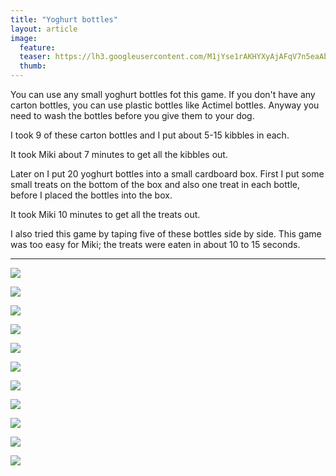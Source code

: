 ```yaml
---
title: "Yoghurt bottles"
layout: article
image:
  feature:
  teaser: https://lh3.googleusercontent.com/M1jYse1rAKHYXyAjAFqV7n5eaAb-WPcJenVz6kOdceWAnG6Llz7ORxt7h_PQhkL4TDlhFfipTS7kDRdiwtV5nbqLZRSgN72razqyePl2gqMgPwiUULNDIu9ygSuDub33e1qfDzOCcW1g95_DnBdHjEtMQUtNU1yHCtttBQmxIajpSadzJse3iW5G9PD1X2KcagyGAnLfGzgPa3SlLftfJ-snhBKsWf6G4oI2rh2oz_pIkvLkUYGdQWBg7qNt_SCUOmw-HL9rr8GAPHR7Jn7MbV2tjt0UGhqNAZiMKkbIeqRBEXUxHfHrB2fRIS6-GcHSk0XfaPvrFAhbvHJ101Yon74vDbIAn6GI9k1ACOFzujlHKcIYh6iOYGEj3oyaGBjgjdCtL6O0gQwwI8bxi1RFBTLZfKd5w9hzP11K5TxnaG21LyzNguTxFgy2MengpVBbw4w1DYfKFkLwAJ-Cb1YP95Nupk4GXHXygE3V5OTax6kf5NAo-eysSKqT6I-k74QHRHMgvY1JZbGbB0DfG99LtBfo0VjyiJhyePZDth5GFy8=w245
  thumb:
---
```


You can use any small yoghurt bottles fot this game. If you don't have any carton bottles, you can use plastic bottles like Actimel bottles. Anyway you need to wash the bottles before you give them to your dog.

I took 9 of these carton bottles and I put about 5-15 kibbles in each.

It took Miki about 7 minutes to get all the kibbles out.

Later on I put 20 yoghurt bottles into a small cardboard box. First I put some small treats on the bottom of the box and also one treat in each bottle, before I placed the bottles into the box.

It took Miki 10 minutes to get all the treats out.

I also tried this game by taping five of these bottles side by side. This game was too easy for Miki; the treats were eaten in about 10 to 15 seconds.

---

[![](https://lh3.googleusercontent.com/njah8mPiz6OaYmT47Qus9sARdnBU-vz2WNwRtrdstD0tBnCEk2NtElvEFS9pDhFsWKuM2Y0dTK5gktIzlwsQGTBa_9Rkak6_-trqAcrKI_jka89eWwJRRpYv7UnIGDS7fBGER-_QpeOSR9DzqgqgobqAKQPFXfrrnHsDHL3TgviOPyf1ZBA1ULl5WLgkgtwb5rg5CG4G8dYVx4gL38DwE1x7UgK7Xp-MqzWCJvq_bbJW8xtdT8rVBpK-Pn1Fl63btwh34zzVwq5Z_IALZ-qAZl3MQENvvfLAqzTKMKp1mfttD4JfoksiiB_kOHLQ-e26gnK8MyQuBjN6HZS0gujMODP13PaSgCAvvfVrZVbfK1-7VFXMCbvPDTu2N43wUHCcIz1-xe3DG6XUDxjIHJLOUwevGm4OQaFweWuRzzBXQXj4Y-jB4RLsNdqOw1-GUe1QiPj7Sx92t7c05eIArDkvar_tMbtvLM_RZ-34_fG5ffSAa2nVFysn3AFXWhfEeizzjkCltQU9H6ZHd_-F9b3H5Zd-26xkibKvucHipV7_yEg=w800)](https://lh3.googleusercontent.com/njah8mPiz6OaYmT47Qus9sARdnBU-vz2WNwRtrdstD0tBnCEk2NtElvEFS9pDhFsWKuM2Y0dTK5gktIzlwsQGTBa_9Rkak6_-trqAcrKI_jka89eWwJRRpYv7UnIGDS7fBGER-_QpeOSR9DzqgqgobqAKQPFXfrrnHsDHL3TgviOPyf1ZBA1ULl5WLgkgtwb5rg5CG4G8dYVx4gL38DwE1x7UgK7Xp-MqzWCJvq_bbJW8xtdT8rVBpK-Pn1Fl63btwh34zzVwq5Z_IALZ-qAZl3MQENvvfLAqzTKMKp1mfttD4JfoksiiB_kOHLQ-e26gnK8MyQuBjN6HZS0gujMODP13PaSgCAvvfVrZVbfK1-7VFXMCbvPDTu2N43wUHCcIz1-xe3DG6XUDxjIHJLOUwevGm4OQaFweWuRzzBXQXj4Y-jB4RLsNdqOw1-GUe1QiPj7Sx92t7c05eIArDkvar_tMbtvLM_RZ-34_fG5ffSAa2nVFysn3AFXWhfEeizzjkCltQU9H6ZHd_-F9b3H5Zd-26xkibKvucHipV7_yEg=s0)

[![](https://lh3.googleusercontent.com/KUf09NQyIpSP_jT-yMjkF3YBPmLSMN0AVuZSyYwjC1RZIV0pfXIA0AeAWpj38o8-NiWZaeeWl1KBRASZtwr7fQOdclEng09HRfapkM2qiFgUVwpm78_jpRaatPg6AiYYQLs9VmuRv7H6g-GV_nXRKLpaJgavJqPKJOGYDLCa-lAPcqSwUIIJ3l15Hjl6YHdmaTqQ3HggIUPH66gjxCdX-NnA1hiGSR9_0uHT9S4QiCqlDHT_0xel_7P6W-Vl9uMNzuD3FieCLVqPM2i0a1Kzu5ZrHmHouQ273fZ2fcehVl1WJ78AoQVBZ9FdGdDd8pzStppEuuhm_0DNr6Z9z9AWUH5qUcXM_7x6zNRtmTMfa-FS8m8HHqjiwfFWYvdUIikD_AAJphyII-kQ42tgb8AarSvcSz4ZE4uz9NnJU5rQTJdWcwrdJkm7hUxQkYWiyFGD80xC5xMEBEZaEwVvywdAhYJIbO9oKqJP7CMl0zI_saIRMP_CQ_YOAA4V-M5qgGLjv9cUWXhbioZXwpId7N9evQpNgqCtL5oL0EYVtBRVpPM=w800)](https://lh3.googleusercontent.com/KUf09NQyIpSP_jT-yMjkF3YBPmLSMN0AVuZSyYwjC1RZIV0pfXIA0AeAWpj38o8-NiWZaeeWl1KBRASZtwr7fQOdclEng09HRfapkM2qiFgUVwpm78_jpRaatPg6AiYYQLs9VmuRv7H6g-GV_nXRKLpaJgavJqPKJOGYDLCa-lAPcqSwUIIJ3l15Hjl6YHdmaTqQ3HggIUPH66gjxCdX-NnA1hiGSR9_0uHT9S4QiCqlDHT_0xel_7P6W-Vl9uMNzuD3FieCLVqPM2i0a1Kzu5ZrHmHouQ273fZ2fcehVl1WJ78AoQVBZ9FdGdDd8pzStppEuuhm_0DNr6Z9z9AWUH5qUcXM_7x6zNRtmTMfa-FS8m8HHqjiwfFWYvdUIikD_AAJphyII-kQ42tgb8AarSvcSz4ZE4uz9NnJU5rQTJdWcwrdJkm7hUxQkYWiyFGD80xC5xMEBEZaEwVvywdAhYJIbO9oKqJP7CMl0zI_saIRMP_CQ_YOAA4V-M5qgGLjv9cUWXhbioZXwpId7N9evQpNgqCtL5oL0EYVtBRVpPM=s0)

[![](https://lh3.googleusercontent.com/NoZ8o1wNdc1880nrUY7wb5DmTPkgJZdO11y0t5sQCnA3Ywo9tgsmXIWVN19CpK6lRI08i4KfzR87n9BI9oW2oTWzW0Bfm9RyoDPE1kbd7x62Zc7QhuNpZ_ARUrs1dBZ4ZLuWA1GvfSW-4k0dCWGlvi4MLwbwMxrpYjs_SG645S_ftLdy5ami42TAIo0y0IMSiyNNrUKGZZqSx3WvFeJ3gd_GYCKx-BzFxmXeN1Za15Jhs8hjMQuChv5DO2raQ2vwS435_E-8A1GU0cuhMNuMZnYHeA9-zmqiyxpbOy0zZC1TQQZ-xUK0NG5peWJjhfe8RGPXAtXWesM7wB-DejIuk3NbmnubabpF85dtKKni0u5PkPp-s20efqm3_xolRopqB88VgCgkUOatFSr9-TL6i4L1vBpCqlJAGc0A1_z5Py5yyj7zALRlFac01r9vPcL4vR2o4IvAf4sfEgB08h7KmWKcw4z4JsodRSoy6yo1UGC2oll3BwIGRRZN3RAZsU4eaVdsOVDsKM63C-yENjMQPjOOeDcEuk3no7Sg2EVEQek=w800)](https://lh3.googleusercontent.com/NoZ8o1wNdc1880nrUY7wb5DmTPkgJZdO11y0t5sQCnA3Ywo9tgsmXIWVN19CpK6lRI08i4KfzR87n9BI9oW2oTWzW0Bfm9RyoDPE1kbd7x62Zc7QhuNpZ_ARUrs1dBZ4ZLuWA1GvfSW-4k0dCWGlvi4MLwbwMxrpYjs_SG645S_ftLdy5ami42TAIo0y0IMSiyNNrUKGZZqSx3WvFeJ3gd_GYCKx-BzFxmXeN1Za15Jhs8hjMQuChv5DO2raQ2vwS435_E-8A1GU0cuhMNuMZnYHeA9-zmqiyxpbOy0zZC1TQQZ-xUK0NG5peWJjhfe8RGPXAtXWesM7wB-DejIuk3NbmnubabpF85dtKKni0u5PkPp-s20efqm3_xolRopqB88VgCgkUOatFSr9-TL6i4L1vBpCqlJAGc0A1_z5Py5yyj7zALRlFac01r9vPcL4vR2o4IvAf4sfEgB08h7KmWKcw4z4JsodRSoy6yo1UGC2oll3BwIGRRZN3RAZsU4eaVdsOVDsKM63C-yENjMQPjOOeDcEuk3no7Sg2EVEQek=s0)

[![](https://lh3.googleusercontent.com/ZXS9gcPSDzIiTo02dJcMbSnt4S0xMVsuyAca7PF44s5CyspUrU3nTWVqfekY58c63TjjsTh6EmZfl_JaFzAEwvCQOfa2M-unSLZKvnVe1W-nVpybFVG46oXp53xOmGF_GvwpJhWqxX2pMbyADN346N5GBgN6G8eprb9vZQICmInBPbVBKnjndPZ0uu-OZbR5vPQPdvUuHd9r6PXyl2cCb7UGsbiwzp8f3oBPpQEU6VpbgNAb9k1xN3rS7_FJBK7MbqcvWEqk_MAus42JAMBqW_HOrspSLC03BTR3JfFontuasxXjNR6Joyu-b2fSftu0Ec1rYhSbifTtRLuRHXMQgnPRdoQv-AZlfaJyYfWvqXxmO9NzsAUYUoP-ufNE4DVG5IoHl00OKhAfFSPondTVwlln2KyHSc1mFHPalyIZhB9dWXo5TgqQuocWA-uzdYy9CUHudW9CQSoNeUu6Nd-2nCqEKMBx9wMvV-Fl0Vair28YzZ42PTf0UhOL9uYerFbBYQJjmZJLsaH_5u7ozMAH-f6KOh8FwBN37kmjC_w-j4o=w800)](https://lh3.googleusercontent.com/ZXS9gcPSDzIiTo02dJcMbSnt4S0xMVsuyAca7PF44s5CyspUrU3nTWVqfekY58c63TjjsTh6EmZfl_JaFzAEwvCQOfa2M-unSLZKvnVe1W-nVpybFVG46oXp53xOmGF_GvwpJhWqxX2pMbyADN346N5GBgN6G8eprb9vZQICmInBPbVBKnjndPZ0uu-OZbR5vPQPdvUuHd9r6PXyl2cCb7UGsbiwzp8f3oBPpQEU6VpbgNAb9k1xN3rS7_FJBK7MbqcvWEqk_MAus42JAMBqW_HOrspSLC03BTR3JfFontuasxXjNR6Joyu-b2fSftu0Ec1rYhSbifTtRLuRHXMQgnPRdoQv-AZlfaJyYfWvqXxmO9NzsAUYUoP-ufNE4DVG5IoHl00OKhAfFSPondTVwlln2KyHSc1mFHPalyIZhB9dWXo5TgqQuocWA-uzdYy9CUHudW9CQSoNeUu6Nd-2nCqEKMBx9wMvV-Fl0Vair28YzZ42PTf0UhOL9uYerFbBYQJjmZJLsaH_5u7ozMAH-f6KOh8FwBN37kmjC_w-j4o=s0)

[![](https://lh3.googleusercontent.com/hfVuQyAKyh4jnwfCzuu1T8TrgLOwLC9Wz1A8eGfL0_4JbDwHisffu2ht7juie_BX4pVNXm7vyEtwj7xrfHq4hD-1UT6cgJc6h37BINXfBurHB_OxqNX2WPFOOEwKOFMjfd_1qM8YSca95Z-zhGUcgv7UWB4_rlvak3KDoS8F2HzmBbc583U5AHZYVc2Bp5hnEBJGWeHDlgyy6-ef1Mwt3XanFywiacgboTJRQL0Y-s5buT-zBUpBRO0N-cfmTYEf-tbAyRAjxUnHNfMosSfp9U7fUct1NHY5MsDJHFpRf3z_EhTwEIkG2qeLk6y0JjFyOXyNM-BVj1-xGulaCsUXq5qHsa-m12vfYRPEUbSOgL0UwcftzXQGTAmqs79jlUde2YuqazDPnQnrr8WhEjVD5pcP9tzKvLsgdERh8kia66-y2NIU5BEptk70aeqZm6aFazwIoIJGCA17hypRS_udUf8GxOtjoHOfEWHnfu0j6cJduNWfjCbdqXLJC_SpxLTebuQ7RrAzVRGYBdus4Oxn1-F7iAIT0z0W_GRhKj6KvFE=w800)](https://lh3.googleusercontent.com/hfVuQyAKyh4jnwfCzuu1T8TrgLOwLC9Wz1A8eGfL0_4JbDwHisffu2ht7juie_BX4pVNXm7vyEtwj7xrfHq4hD-1UT6cgJc6h37BINXfBurHB_OxqNX2WPFOOEwKOFMjfd_1qM8YSca95Z-zhGUcgv7UWB4_rlvak3KDoS8F2HzmBbc583U5AHZYVc2Bp5hnEBJGWeHDlgyy6-ef1Mwt3XanFywiacgboTJRQL0Y-s5buT-zBUpBRO0N-cfmTYEf-tbAyRAjxUnHNfMosSfp9U7fUct1NHY5MsDJHFpRf3z_EhTwEIkG2qeLk6y0JjFyOXyNM-BVj1-xGulaCsUXq5qHsa-m12vfYRPEUbSOgL0UwcftzXQGTAmqs79jlUde2YuqazDPnQnrr8WhEjVD5pcP9tzKvLsgdERh8kia66-y2NIU5BEptk70aeqZm6aFazwIoIJGCA17hypRS_udUf8GxOtjoHOfEWHnfu0j6cJduNWfjCbdqXLJC_SpxLTebuQ7RrAzVRGYBdus4Oxn1-F7iAIT0z0W_GRhKj6KvFE=s0)

[![](https://lh3.googleusercontent.com/H4FYSswjacSBq1WIE9NZaa_xfa7_ONMUMEwBzaiqU-cZ3nDWRIBqs9wOoOBPw9_Bj0ng-5yYO3kS28yzfD2c2C5wy8CuJ4-WLok6J3XCiUN8WeP7kOMPSmUN98Ovidec8KmyJQUQLsXZy7w9xQVHjOnmLEeYGp6ux8aGMTsTe7t8JLAvlbEHrrSMv99T7_tBTdriwRW2Dszzd2P_zejPaTckeTGTg0L42J0i6tYyclfF3HFWkLwTMWKuenTs2_NG2sb3v9QHmAqL_z_XiQ7FHw9QAZkn9BeSVrgDKNyp1Pu6vRbr7TSkzt1R0OHgJHlDqPrHaflaSbrOyS7ffUPk4AZQImsqAGrv7b-xArjnyJkdEhSPxeAYEfLlO28wCvNZWdNeJJUt4-b1Dp0m6v_L94zKhwLcfUJYE7uVAbhMu-g3LkdQFHFIeKaInyQc_YgTQ6PZJO0J7teCrvYIwXIKEf14lpjXKYrVURfhNJmfbkPWmMhZaiJo1uwbCZK1_AcvxvW3ur_VEsW_cUKGD11rGpc3-5JGJzbI6_0M27T2duw=w800)](https://lh3.googleusercontent.com/H4FYSswjacSBq1WIE9NZaa_xfa7_ONMUMEwBzaiqU-cZ3nDWRIBqs9wOoOBPw9_Bj0ng-5yYO3kS28yzfD2c2C5wy8CuJ4-WLok6J3XCiUN8WeP7kOMPSmUN98Ovidec8KmyJQUQLsXZy7w9xQVHjOnmLEeYGp6ux8aGMTsTe7t8JLAvlbEHrrSMv99T7_tBTdriwRW2Dszzd2P_zejPaTckeTGTg0L42J0i6tYyclfF3HFWkLwTMWKuenTs2_NG2sb3v9QHmAqL_z_XiQ7FHw9QAZkn9BeSVrgDKNyp1Pu6vRbr7TSkzt1R0OHgJHlDqPrHaflaSbrOyS7ffUPk4AZQImsqAGrv7b-xArjnyJkdEhSPxeAYEfLlO28wCvNZWdNeJJUt4-b1Dp0m6v_L94zKhwLcfUJYE7uVAbhMu-g3LkdQFHFIeKaInyQc_YgTQ6PZJO0J7teCrvYIwXIKEf14lpjXKYrVURfhNJmfbkPWmMhZaiJo1uwbCZK1_AcvxvW3ur_VEsW_cUKGD11rGpc3-5JGJzbI6_0M27T2duw=s0)

[![](https://lh3.googleusercontent.com/gfGF6a6vtZuHeQeYGaE3-7Jh3aXpsbDXGN_GLOvxf9QwGmhQ3i8GtQmHbY71nYDNT6Jcpy7xIfJyN1YaEYjyls_KZowIZ3twjsaVDAHFiLo9RJTwqwvpwB6tpBV08IlV5IRxLosThnI-Aeehi4Fs0sDYC9IiK348iZ98-M1krd9zS4jQksl7bv7lqGU0Bp4F5zd7QEDU8O3FUPHMN-mIK7vPt0jsxD0wAl1BYOaKaLKVqxtmPlyReheo_EwujSVjx93clQ6xDAtqeNZdS1wUS8K-MzAyi2FjfVjqBB3_TLf3DFu23B37n3i6-s9y5c9m6l0WtjQeaqT2IyY6jsPxrUq1_U2Cc2xwk7ShiI--LlVc2DrbAhjtC89tkoIWhzQV_NDqGvCFagc8jflT4mOOh4eNwUtfqnd0RKjX3GaD_ZVuw2OW-Wp5U0nGlt2iIocdseGGKSv2nGLa16CsnHI9w4WLVPUJo2p_L2w0XxpobVFNCIt2XM2zcnzjwNWtb6HGboK9TIVQ5VLv4E0ktZvPQF0UhHAlNro9LXoo11mjgfk=w800)
](https://lh3.googleusercontent.com/gfGF6a6vtZuHeQeYGaE3-7Jh3aXpsbDXGN_GLOvxf9QwGmhQ3i8GtQmHbY71nYDNT6Jcpy7xIfJyN1YaEYjyls_KZowIZ3twjsaVDAHFiLo9RJTwqwvpwB6tpBV08IlV5IRxLosThnI-Aeehi4Fs0sDYC9IiK348iZ98-M1krd9zS4jQksl7bv7lqGU0Bp4F5zd7QEDU8O3FUPHMN-mIK7vPt0jsxD0wAl1BYOaKaLKVqxtmPlyReheo_EwujSVjx93clQ6xDAtqeNZdS1wUS8K-MzAyi2FjfVjqBB3_TLf3DFu23B37n3i6-s9y5c9m6l0WtjQeaqT2IyY6jsPxrUq1_U2Cc2xwk7ShiI--LlVc2DrbAhjtC89tkoIWhzQV_NDqGvCFagc8jflT4mOOh4eNwUtfqnd0RKjX3GaD_ZVuw2OW-Wp5U0nGlt2iIocdseGGKSv2nGLa16CsnHI9w4WLVPUJo2p_L2w0XxpobVFNCIt2XM2zcnzjwNWtb6HGboK9TIVQ5VLv4E0ktZvPQF0UhHAlNro9LXoo11mjgfk=s0)

[![](https://lh3.googleusercontent.com/1OG2wcWAO_5_N640uun3oSjLVguE82yP9vR0WsJZb2MjbfGAY742b0TClowfmMqnLf809-6xA5TgqSKvoIjC83NzWCmlIeWFHQv5gH4EKGyhZXyh9_7BqU4oPqgZhJCoEo-i1d3_N-tiVrDgePMiC3rdiQePse8Pr0UiV2_5qV_M1xtDZrlHBCKRFKWtQi2i0Y-X6dTzFkuJhdOG6PV_LOFAxS-53YZRhI4mDcyd1tfH1SGBTXUlZ7airq4b8D-8hDYrUYGounet6E9MyH10TeskFDZwTbk6YXfO5Xm1mUETPF2zRJrMsUSgyv_MK7RJeE0A9DCb_5hV3xgCW8gzrbnehPthVtqDjjngPTPuypIT4zcpxMfjiXmUCusOw2vgJSB9izZ58C7awU5TqD2bD7JlCzLws5nvY0NOtQcBICc-eSrhZ7xkwg6SpPV-mGMVXEpNNTeniyL699_tZGLye-nC0TY-PYve_MtgKuoNus4E4DjC2_tfs0ymD3CkVdqjhb3gmfvUKS921YYmbYL0EUzD-HJZWNzQdwTXtX9jSRE=w800)](https://lh3.googleusercontent.com/1OG2wcWAO_5_N640uun3oSjLVguE82yP9vR0WsJZb2MjbfGAY742b0TClowfmMqnLf809-6xA5TgqSKvoIjC83NzWCmlIeWFHQv5gH4EKGyhZXyh9_7BqU4oPqgZhJCoEo-i1d3_N-tiVrDgePMiC3rdiQePse8Pr0UiV2_5qV_M1xtDZrlHBCKRFKWtQi2i0Y-X6dTzFkuJhdOG6PV_LOFAxS-53YZRhI4mDcyd1tfH1SGBTXUlZ7airq4b8D-8hDYrUYGounet6E9MyH10TeskFDZwTbk6YXfO5Xm1mUETPF2zRJrMsUSgyv_MK7RJeE0A9DCb_5hV3xgCW8gzrbnehPthVtqDjjngPTPuypIT4zcpxMfjiXmUCusOw2vgJSB9izZ58C7awU5TqD2bD7JlCzLws5nvY0NOtQcBICc-eSrhZ7xkwg6SpPV-mGMVXEpNNTeniyL699_tZGLye-nC0TY-PYve_MtgKuoNus4E4DjC2_tfs0ymD3CkVdqjhb3gmfvUKS921YYmbYL0EUzD-HJZWNzQdwTXtX9jSRE=s0)

[![](https://lh3.googleusercontent.com/REDgimeKVxBOKyaIPMlNamETgdEQlw86A4i6q3hOpDg-VlR00GkRocI6nbYAJcWLYpCyLWX7EswVVnoRYC0mgTOK5u1dJyUSqEhAYpdYxSQYEIhHlKuMFMIc34Zu8B1Rs_R1h-yjtgO6AkctSMwO1qxoc6ULCk5OZ5J02CKkMgfLEGADF-SjyEOX3Towimw8F3aHur59SgeqvAHg5kJk1jrl-5CDduUGbjuYM2w1waJnq8qaNwJjEuL8DtLDLKzbGnmcSQZF4V0ebMzv7g9jFRysicb5gG4_L5R5jgyTOhSjKmkCB2L85BsogHBDsDS5YtEp723OFYPs-GwJerFiAYi5B_TQHz65X0nThfOipqO8ZFfBb0TsL1to4scBwg5EfeNbJkGKee3yBxQ9CPV5doLJSuMPhs7bc7tRe-cAOgcIqWPiKH9pYCgwBluGAtp_WgeRpiBhs42IrhAM_MEncnhPtPOh-igFNLOzo4j_-DAVOiPwxz1ilnu9p0vrxJeH_rPV2odtbQsXsOJGo2ezoUGrx3qyXSptRTIY-BpiSs4=w800)](https://lh3.googleusercontent.com/REDgimeKVxBOKyaIPMlNamETgdEQlw86A4i6q3hOpDg-VlR00GkRocI6nbYAJcWLYpCyLWX7EswVVnoRYC0mgTOK5u1dJyUSqEhAYpdYxSQYEIhHlKuMFMIc34Zu8B1Rs_R1h-yjtgO6AkctSMwO1qxoc6ULCk5OZ5J02CKkMgfLEGADF-SjyEOX3Towimw8F3aHur59SgeqvAHg5kJk1jrl-5CDduUGbjuYM2w1waJnq8qaNwJjEuL8DtLDLKzbGnmcSQZF4V0ebMzv7g9jFRysicb5gG4_L5R5jgyTOhSjKmkCB2L85BsogHBDsDS5YtEp723OFYPs-GwJerFiAYi5B_TQHz65X0nThfOipqO8ZFfBb0TsL1to4scBwg5EfeNbJkGKee3yBxQ9CPV5doLJSuMPhs7bc7tRe-cAOgcIqWPiKH9pYCgwBluGAtp_WgeRpiBhs42IrhAM_MEncnhPtPOh-igFNLOzo4j_-DAVOiPwxz1ilnu9p0vrxJeH_rPV2odtbQsXsOJGo2ezoUGrx3qyXSptRTIY-BpiSs4=s0)

[![](https://lh3.googleusercontent.com/SQGXiV7j2CbukOmDfwzRdz7OW0fnMaqneHLlLS8UMewG3m33HE46fVxQdlzdJYUeY4hQi_cjADlaug2qp-r_2644AaPDv4-igTTJy04ETDWVR3S193biy4JbkLY2os5jLHP4gsAOinrNobMoX_V6QFDeC7Ds-4QV9g23YS1bCFoyLP9LohGnn7LaF2FUA6UcPlA633WAhFvpz6hdYer6liqcBMQyLrnNQFNxPDLJNxcfgls4IF3cQmcxepJU_3shT7jJOTD7RZhbAI92z7IJS9-8Ks3oQtczzJSkKteh612E046lJ_UeqBmwBrSA4582ERSpYH-6oCywEc_LPTHzWGd8Qyr28ZVWRaf0CJkg1rUDQOW5CaZ9qE-gA97g9EreY8QSgvc1Wz26rrowt9Uihr83TO-_7zrN-pRF4PzRO94dhtnKfVt6vZT-UDVekiguXW2Oh4WzsWsoA_b4yMhSK-r9Jrck-SK2RrdBGCI_wdK8nevwLIMDtOlmpxxviUgOHKlYgTo1W_C15TVxKliRoduLEvRrQn6-D78NYnwhJYM=w800)](https://lh3.googleusercontent.com/SQGXiV7j2CbukOmDfwzRdz7OW0fnMaqneHLlLS8UMewG3m33HE46fVxQdlzdJYUeY4hQi_cjADlaug2qp-r_2644AaPDv4-igTTJy04ETDWVR3S193biy4JbkLY2os5jLHP4gsAOinrNobMoX_V6QFDeC7Ds-4QV9g23YS1bCFoyLP9LohGnn7LaF2FUA6UcPlA633WAhFvpz6hdYer6liqcBMQyLrnNQFNxPDLJNxcfgls4IF3cQmcxepJU_3shT7jJOTD7RZhbAI92z7IJS9-8Ks3oQtczzJSkKteh612E046lJ_UeqBmwBrSA4582ERSpYH-6oCywEc_LPTHzWGd8Qyr28ZVWRaf0CJkg1rUDQOW5CaZ9qE-gA97g9EreY8QSgvc1Wz26rrowt9Uihr83TO-_7zrN-pRF4PzRO94dhtnKfVt6vZT-UDVekiguXW2Oh4WzsWsoA_b4yMhSK-r9Jrck-SK2RrdBGCI_wdK8nevwLIMDtOlmpxxviUgOHKlYgTo1W_C15TVxKliRoduLEvRrQn6-D78NYnwhJYM=s0)

[![](https://lh3.googleusercontent.com/xzHuZJ2DZjzjo7R7aXbwmyYHAsL9mEFp2ndwSaIitFQCINBj6IAiZEWOwsm_ZNyZjLQ17yyEjKCz7BnVgesWBX3X9agtfg4abAkvALEo_De7LvAaav3y1wZeYYyJLtlBn4VwXEBQWwrXk5YYAMGQWPbwuSgldufUsE7zXWeMg4-2CoogYnBddKe-DzKbm2F4eiwMd_zxof3Vlvku3Iw5tRwHeGb6i-Ibmy-Iqgmro12AJVoNlr2N85bYZtlO03J0ipKTHaggHpEZ3uHLitdaRzT5pVoMZwAXgIKR6N7wXS0Tl-SCIHKgcQ4wG-HVI1RRAM9i6t-RWN0U1XRT5s63qH-GSMTabTAZTBCbGdncUlphsXAIGnlCBp_jYxUIlC3DYqm5lrD9l7vaM7gmIn20opYUxPQU5VHUTJJuO5q7oeTpqlf9Wn32Y_9oy_avpW06aKvpn8DDzwGcgl2uMmRhAkLIpxXJk713BQHhZULaHew9HYzC4q4NWFuVRK4WV5d4wAZlnOo7xeLzvlMZ07IrWvz7ewD5d8xWjoVTwivFc8E=w800)](https://lh3.googleusercontent.com/xzHuZJ2DZjzjo7R7aXbwmyYHAsL9mEFp2ndwSaIitFQCINBj6IAiZEWOwsm_ZNyZjLQ17yyEjKCz7BnVgesWBX3X9agtfg4abAkvALEo_De7LvAaav3y1wZeYYyJLtlBn4VwXEBQWwrXk5YYAMGQWPbwuSgldufUsE7zXWeMg4-2CoogYnBddKe-DzKbm2F4eiwMd_zxof3Vlvku3Iw5tRwHeGb6i-Ibmy-Iqgmro12AJVoNlr2N85bYZtlO03J0ipKTHaggHpEZ3uHLitdaRzT5pVoMZwAXgIKR6N7wXS0Tl-SCIHKgcQ4wG-HVI1RRAM9i6t-RWN0U1XRT5s63qH-GSMTabTAZTBCbGdncUlphsXAIGnlCBp_jYxUIlC3DYqm5lrD9l7vaM7gmIn20opYUxPQU5VHUTJJuO5q7oeTpqlf9Wn32Y_9oy_avpW06aKvpn8DDzwGcgl2uMmRhAkLIpxXJk713BQHhZULaHew9HYzC4q4NWFuVRK4WV5d4wAZlnOo7xeLzvlMZ07IrWvz7ewD5d8xWjoVTwivFc8E=s0)
